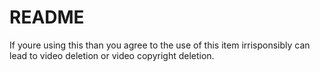 # README
If youre using this than you agree to the
use of this item irrisponsibly can lead to
video deletion or video copyright deletion.

